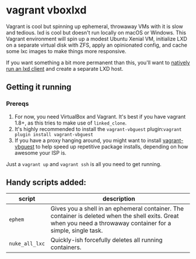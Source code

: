 # vagrant vboxlxd
Vagrant is cool but spinning up ephemeral, throwaway VMs with it is slow and tedious. lxd is cool but doesn't run locally on macOS or Windows. This Vagrant environment will spin up a modest Ubuntu Xenial VM, initialize LXD on a separate virtual disk with ZFS, apply an opinionated config, and cache some lxc images to make things more responsive.

If you want something a bit more permanent than this, you'll want to [natively run an lxd client](https://insights.ubuntu.com/2017/02/27/lxd-client-on-windows-and-macos/) and create a separate LXD host.

## Getting it running

### Prereqs
1. For now, you need VirtualBox and Vagrant. It's best if you have vagrant 1.8+, as this tries to make use of `linked_clone`.
2. It's highly recommended to install the `vagrant-vbguest` plugin:```vagrant plugin install vagrant-vbguest```
3. If you have a proxy hanging around, you might want to install [vagrant-vbguest](https://github.com/tmatilai/vagrant-proxyconf) to help speed up repetitive package installs, depending on how awesome your ISP is.

Just a ```vagrant up``` and ```vagrant ssh``` is all you need to get running.


## Handy scripts added:

script | description
------ | ------------
`ephem` | Gives you a shell in an ephemeral container. The container is deleted when the shell exits. Great when you need a throwaway container for a simple, single task.
`nuke_all_lxc` | Quickly-ish forcefully deletes all running containers.
